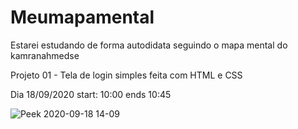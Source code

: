 # Meumapamental
Estarei estudando de forma autodidata seguindo o mapa mental do kamranahmedse


Projeto 01 - Tela de login simples feita com HTML e CSS

Dia 18/09/2020
start: 10:00  ends 10:45

![Peek 2020-09-18 14-09](https://user-images.githubusercontent.com/67908082/93625606-9eb23800-f9b8-11ea-82fc-fd98a6a4ea6c.gif)


